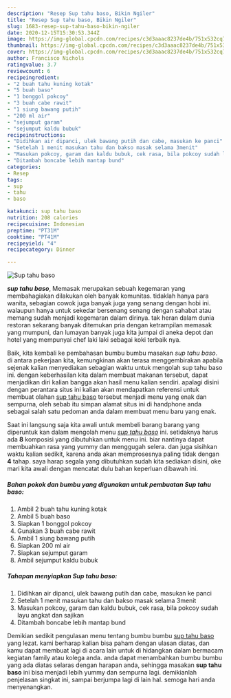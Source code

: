 ```yaml
---
description: "Resep Sup tahu baso, Bikin Ngiler"
title: "Resep Sup tahu baso, Bikin Ngiler"
slug: 1683-resep-sup-tahu-baso-bikin-ngiler
date: 2020-12-15T15:30:53.344Z
image: https://img-global.cpcdn.com/recipes/c3d3aaac8237de4b/751x532cq70/sup-tahu-baso-foto-resep-utama.jpg
thumbnail: https://img-global.cpcdn.com/recipes/c3d3aaac8237de4b/751x532cq70/sup-tahu-baso-foto-resep-utama.jpg
cover: https://img-global.cpcdn.com/recipes/c3d3aaac8237de4b/751x532cq70/sup-tahu-baso-foto-resep-utama.jpg
author: Francisco Nichols
ratingvalue: 3.7
reviewcount: 6
recipeingredient:
- "2 buah tahu kuning kotak"
- "5 buah baso"
- "1 bonggol pokcoy"
- "3 buah cabe rawit"
- "1 siung bawang putih"
- "200 ml air"
- "sejumput garam"
- "sejumput kaldu bubuk"
recipeinstructions:
- "Didihkan air dipanci, ulek bawang putih dan cabe, masukan ke panci"
- "Setelah 1 menit masukan tahu dan bakso masak selama 3menit"
- "Masukan pokcoy, garam dan kaldu bubuk, cek rasa, bila pokcoy sudah layu angkat dan sajikan"
- "Ditambah boncabe lebih mantap bund"
categories:
- Resep
tags:
- sup
- tahu
- baso

katakunci: sup tahu baso 
nutrition: 208 calories
recipecuisine: Indonesian
preptime: "PT31M"
cooktime: "PT41M"
recipeyield: "4"
recipecategory: Dinner

---
```



![Sup tahu baso](https://img-global.cpcdn.com/recipes/c3d3aaac8237de4b/751x532cq70/sup-tahu-baso-foto-resep-utama.jpg)

<b><i>sup tahu baso</i></b>, Memasak merupakan sebuah kegemaran yang membahagiakan dilakukan oleh banyak komunitas. tidaklah hanya para wanita, sebagian cowok juga banyak juga yang senang dengan hobi ini. walaupun hanya untuk sekedar bersenang senang dengan sahabat atau memang sudah menjadi kegemaran dalam dirinya. tak heran dalam dunia restoran sekarang banyak ditemukan pria dengan ketrampilan memasak yang mumpuni, dan lumayan banyak juga kita jumpai di aneka depot dan hotel yang mempunyai chef laki laki sebagai koki terbaik nya.



Baik, kita kembali ke pembahasan bumbu bumbu masakan <i>sup tahu baso</i>. di antara pekerjaan kita, kemungkinan akan terasa menggembirakan apabila sejenak kalian menyediakan sebagian waktu untuk mengolah sup tahu baso ini. dengan keberhasilan kita dalam membuat makanan tersebut, dapat menjadikan diri kalian bangga akan hasil menu kalian sendiri. apalagi disini dengan perantara situs ini kalian akan mendapatkan referensi untuk membuat olahan <u>sup tahu baso</u> tersebut menjadi menu yang enak dan sempurna, oleh sebab itu simpan alamat situs ini di handphone anda sebagai salah satu pedoman anda dalam membuat menu baru yang enak.


Saat ini langsung saja kita awali untuk membeli barang barang yang diperuntuk kan dalam mengolah menu <u><i>sup tahu baso</i></u> ini. setidaknya harus ada <b>8</b> komposisi yang dibutuhkan untuk menu ini. biar nantinya dapat membuahkan rasa yang yummy dan menggugah selera. dan juga sisihkan waktu kalian sedikit, karena anda akan memprosesnya paling tidak dengan <b>4</b> tahap. saya harap segala yang dibutuhkan sudah kita sediakan disini, oke mari kita awali dengan mencatat dulu bahan keperluan dibawah ini.

<!--inarticleads1-->

##### Bahan pokok dan bumbu yang digunakan untuk pembuatan Sup tahu baso:

1. Ambil 2 buah tahu kuning kotak
1. Ambil 5 buah baso
1. Siapkan 1 bonggol pokcoy
1. Gunakan 3 buah cabe rawit
1. Ambil 1 siung bawang putih
1. Siapkan 200 ml air
1. Siapkan sejumput garam
1. Ambil sejumput kaldu bubuk




<!--inarticleads2-->

##### Tahapan menyiapkan Sup tahu baso:

1. Didihkan air dipanci, ulek bawang putih dan cabe, masukan ke panci
1. Setelah 1 menit masukan tahu dan bakso masak selama 3menit
1. Masukan pokcoy, garam dan kaldu bubuk, cek rasa, bila pokcoy sudah layu angkat dan sajikan
1. Ditambah boncabe lebih mantap bund




Demikian sedikit pengulasan menu tentang bumbu bumbu <u>sup tahu baso</u> yang lezat. kami berharap kalian bisa paham dengan ulasan diatas, dan kamu dapat membuat lagi di acara lain untuk di hidangkan dalam bermacam kegiatan family atau kolega anda. anda dapat menambahkan bumbu bumbu yang ada diatas selaras dengan harapan anda, sehingga masakan <b>sup tahu baso</b> ini bisa menjadi lebih yummy dan sempurna lagi. demikianlah penjelasan singkat ini, sampai berjumpa lagi di lain hal. semoga hari anda menyenangkan.
